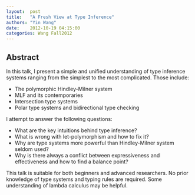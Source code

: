 ```yaml
--- 
layout:  post 
title:   "A Fresh View at Type Inference"
authors: "Yin Wang"
date:    2012-10-19 04:15:00 
categories: Wang Fall2012
--- 
```

## Abstract

In this talk, I present a simple and unified understanding of type inference
systems ranging from the simplest to the most complicated. Those include:

  * The polymorphic Hindley-Milner system
  * MLF and its contemporaries
  * Intersection type systems
  * Polar type systems and bidirectional type checking

I attempt to answer the following questions:

  * What are the key intuitions behind type inference?
  * What is wrong with let-polymorphism and how to fix it?
  * Why are type systems more powerful than Hindley-Milner system seldom used?
  * Why is there always a conflict between expressiveness and effectiveness and how to find a balance point?

This talk is suitable for both beginners and advanced researchers. No prior
knowledge of type systems and typing rules are required. Some understanding of
lambda calculus may be helpful.

